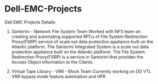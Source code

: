# Dell-EMC-Projects
Dell EMC Projects Details
1. Santorini - Network File System Team
Worked with NFS team on creating and automating supported RPCs of File System Redirection Proxy(FSRP) service of scale out data protection appliance built on the Atlantic platform.
The Santorini Integrated System is a scale out data protection appliance built on the Atlantic platform. 
The File System Redirection Proxy(FSRP) is a service in Santorini that provides the Access Object information to the Clients.

2. Virtual Tape Library - VRR - Block Team
Currently working on DD VTL VRR bypass mode feature automation and HFR 
